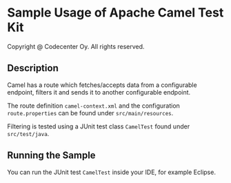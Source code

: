 Sample Usage of Apache Camel Test Kit
=====================================
Copyright @ Codecenter Oy. All rights reserved.

Description
-----------

Camel has a route which fetches/accepts data from a configurable endpoint, 
filters it and sends it to another configurable endpoint. 

The route definition `camel-context.xml` and the configuration 
`route.properties` can be found under `src/main/resources`.

Filtering is tested using a JUnit test class `CamelTest` found under 
`src/test/java`.  

Running the Sample
------------------

You can run the JUnit test `CamelTest` inside your IDE, for example Eclipse.
